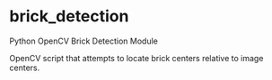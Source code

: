 # brick_detection
Python OpenCV Brick Detection Module

OpenCV script that attempts to locate brick centers relative to image centers.
